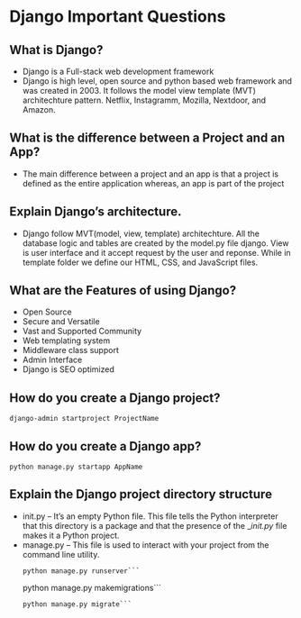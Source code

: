 # Django Important Questions

## What is Django?
* Django is a Full-stack web development framework
* Django is high level, open source and python based web framework and was created in 2003. It follows the model view template (MVT) architechture pattern. Netflix, Instagramm, Mozilla, Nextdoor, and Amazon.

## What is the difference between a Project and an App?
* The main difference between a project and an app is that a project is defined as the entire application whereas, an app is part of the project

## Explain Django’s architecture.
* Django follow MVT(model, view, template) architechture. All the database logic and tables are created by the model.py file django. View is user interface and it accept request by the user and reponse. While in template folder we define our HTML, CSS, and JavaScript files.

## What are the Features of using Django?
* Open Source 
* Secure and Versatile 
* Vast and Supported Community
* Web templating system
* Middleware class support
* Admin Interface
* Django is SEO optimized

## How do you create a Django project?

```
django-admin startproject ProjectName
```

## How do you create a Django app?

```
python manage.py startapp AppName
```

## Explain the Django project directory structure
* init.py – It’s an empty Python file. This file tells the Python interpreter that this directory is a package and that the presence of the __init.py_ file makes it a Python project.
* manage.py – This file is used to interact with your project from the command line utility.
    ```
    python manage.py runserver``` 
    ```
    python manage.py makemigrations```
    ```
    python manage.py migrate```